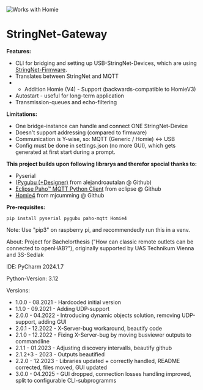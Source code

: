 ![Works with Homie](https://homieiot.github.io/img/homie-logo.png)

# StringNet-Gateway

**Features:** 
- CLI for bridging and setting up USB-StringNet-Devices, which are using [StringNet-Firmware](https://github.com/U2Firestar/StringNet-Firmware).
- Translates between StringNet and MQTT
- - Addition Homie (V4) - Support (backwards-compatible to HomieV3)
- Autostart - useful for long-term application
- Transmission-queues and echo-filtering

**Limitations:**
- One bridge-instance can handle and connect ONE StringNet-Device
- Doesn't support addressing (compared to firmware)
- Communication is Y-wise, so: MQTT (Generic / Homie) <-> USB
- Config must be done in settings.json (no more GUI), which gets generated at first start during a prompt.

**This project builds upon following librarys and therefor special thanks to:**
- Pyserial
- ([Pygubu (+Designer)](https://github.com/alejandroautalan/pygubu-designer) from alejandroautalan @ Github)
- [Eclipse Paho™ MQTT Python Client](https://github.com/eclipse/paho.mqtt.python) from eclipse @ Github
- [Homie4](https://github.com/mjcumming/Homie4) from mjcumming @ Github

**Pre-requisites:**
~~~~
pip install pyserial pygubu paho-mqtt Homie4
~~~~
Note: Use "pip3" on raspberry pi, and recommendedly run this in a venv.

About: Project for Bachelorthesis ("How can classic remote outlets can be connected to openHAB?"), originally supported by UAS Technikum Vienna and 3S-Sedlak

IDE: PyCharm 2024.1.7

Python-Version: 3.12

Versions:
- 1.0.0 - 08.2021 - Hardcoded initial version
- 1.1.0 - 09.2021 - Adding UDP-support
- 2.0.0 - 04.2022 - Introducing dynamic objects solution, removing UDP-support, adding GUI
- 2.0.1 - 12.2022 - X-Server-bug workaround, beautify code
- 2.1.0 - 12.2022 - Fixing X-Server-bug by moving busviewer outputs to commandline
- 2.1.1 - 01.2023 - Adjusting discovery intervalls, beautify github
- 2.1.2+3 -  2023 - Outputs beautified
- 2.2.0 - 12.2023 - Libraries updated + correctly handled, README corrected, files moved, GUI updated
- 3.0.0	- 04.2025 - GUI dropped, connection losses handling improved, split to configurable CLI-subprogramms